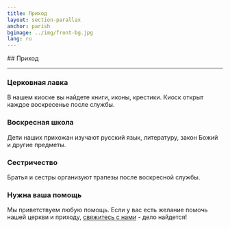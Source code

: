 ```yaml
---
title: Приход
layout: section-parallax
anchor: parish
bgimage: ../img/front-bg.jpg
lang: ru
---
```

<div class="section-title center" markdown="1">
##  Приход

-----
</div>
<div class="row text-center">
  <div class="col-md-3 col-sm-6">
    <div class="service"> <i class="fa fa-desktop"></i>
      <h3>Церковная лавка</h3>
      <p>В нашем киоске вы найдете книги, иконы, крестики. Киоск открыт каждое воскресенье после службы.</p>
    </div>
  </div>
  <div class="col-md-3 col-sm-6">
    <div class="service"> <i class="fa fa-cogs"></i>
      <h3>Воскресная школа</h3>
      <p>Дети наших прихожан изучают русский язык, литературу, закон Божий и другие предметы.</p>
    </div>
  </div>
  <div class="col-md-3 col-sm-6">
    <div class="service"> <i class="fa fa-tablet"></i>
      <h3>Сестричество</h3>
      <p>Братья и сестры организуют трапезы после воскресной службы.</p>
    </div>
  </div>
  <div class="col-md-3 col-sm-6">
    <div class="service"><i class="fa fa-leaf"></i>
      <h3>Нужна ваша помощь</h3>
      <p>Мы приветствуем любую помощь. Если у вас есть желание помочь нашей церкви и приходу,
      <a href="#contact" class="page-scroll">свяжитесь с нами</a> - дело найдется!</p>
    </div>
  </div>
</div>
